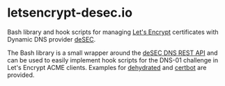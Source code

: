 # letsencrypt-desec.io
Bash library and hook scripts for managing [Let's Encrypt](https://letsencrypt.org/) certificates with Dynamic DNS provider [deSEC](https://desec.io/#!/en/).

The Bash library is a small wrapper around the [deSEC DNS REST API](https://desec.readthedocs.io/en/latest/) and can be used to easily implement hook scripts for the DNS-01 challenge in Let's Encrypt ACME clients. Examples for [dehydrated](https://github.com/lukas2511/dehydrated/) and [certbot](https://certbot.eff.org/) are provided.
